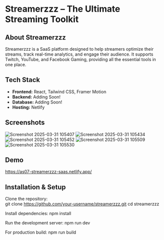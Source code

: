 # Streamerzzz – The Ultimate Streaming Toolkit

## About Streamerzzz  
Streamerzzz is a SaaS platform designed to help streamers optimize their streams, track real-time analytics, and engage their audience. It supports Twitch, YouTube, and Facebook Gaming, providing all the essential tools in one place.

## Tech Stack  
- **Frontend:** React, Tailwind CSS, Framer Motion  
- **Backend:** Adding Soon!
- **Database:** Adding Soon!
- **Hosting:** Netlify

## Screenshots

![Screenshot 2025-03-31 105407](https://github.com/user-attachments/assets/5b900ed2-bd6a-482b-9fcd-571053e0c06a)
![Screenshot 2025-03-31 105434](https://github.com/user-attachments/assets/ef4de045-95a0-4be6-9c2d-8b5749bff0aa)
![Screenshot 2025-03-31 105452](https://github.com/user-attachments/assets/47837fae-cd4f-4aeb-bfee-3e02d130bef8)
![Screenshot 2025-03-31 105509](https://github.com/user-attachments/assets/c3b4ee53-f6f3-4e73-8c9a-7df199bc7fbe)
![Screenshot 2025-03-31 105530](https://github.com/user-attachments/assets/1b23497d-915a-4141-88a4-d1cc427154e6)

## Demo  
https://as07-streamerzzz-saas.netlify.app/

## Installation & Setup  
Clone the repository:  
git clone https://github.com/your-username/streamerzzz.git
cd streamerzzz

Install dependencies:
npm install

Run the development server:
npm run dev

For production build:
npm run build
